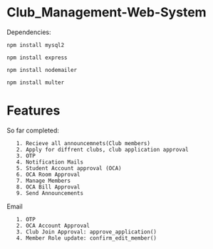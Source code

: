 # Club_Management-Web-System

Dependencies: 
```
npm install mysql2
```
```
npm install express
```
```
npm install nodemailer
```
```
npm install multer
```
# Features

So far completed:

```
   1. Recieve all announcemnets(Club members)
   2. Apply for diffrent clubs, club application approval
   3. OTP 
   4. Notification Mails
   5. Student Account approval (OCA)
   6. OCA Room Approval
   7. Manage Members
   8. OCA Bill Approval
   9. Send Announcements
```
Email
```
   1. OTP
   2. OCA Account Approval
   3. Club Join Approval: approve_application()
   4. Member Role update: confirm_edit_member()
```